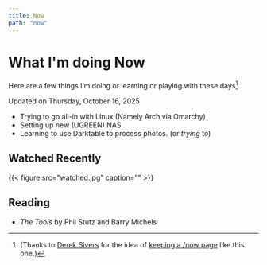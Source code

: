 ```yaml
---
title: Now
path: "now"
---
```



# What I'm doing Now

Here are a few things I’m doing or learning or playing with these days[^thx]

Updated on Thursday, October 16, 2025

- Trying to go all-in with Linux (Namely Arch via Omarchy)
- Setting up new (UGREEN) NAS
- Learning to use Darktable to process photos. (or _trying_ to)

## Watched Recently

{{< figure src="watched.jpg" caption="" >}}

## Reading

- _The Tools_ by Phil Stutz and Barry Michels



[^thx]: (Thanks to [Derek Sivers](https://sive.rs/) for the idea of [keeping a /now page](https://nownownow.com/about) like this one.)
